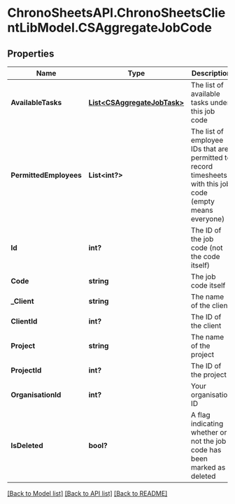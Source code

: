 # ChronoSheetsAPI.ChronoSheetsClientLibModel.CSAggregateJobCode
## Properties

Name | Type | Description | Notes
------------ | ------------- | ------------- | -------------
**AvailableTasks** | [**List&lt;CSAggregateJobTask&gt;**](CSAggregateJobTask.md) | The list of available tasks under this job code | [optional] 
**PermittedEmployees** | **List&lt;int?&gt;** | The list of employee IDs that are permitted to record timesheets with this job code (empty means everyone) | [optional] 
**Id** | **int?** | The ID of the job code (not the code itself) | [optional] 
**Code** | **string** | The job code itself | [optional] 
**_Client** | **string** | The name of the client | [optional] 
**ClientId** | **int?** | The ID of the client | [optional] 
**Project** | **string** | The name of the project | [optional] 
**ProjectId** | **int?** | The ID of the project | [optional] 
**OrganisationId** | **int?** | Your organisation ID | [optional] 
**IsDeleted** | **bool?** | A flag indicating whether or not the job code has been marked as deleted | [optional] 

[[Back to Model list]](../README.md#documentation-for-models) [[Back to API list]](../README.md#documentation-for-api-endpoints) [[Back to README]](../README.md)

